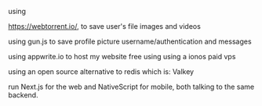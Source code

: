using 

https://webtorrent.io/, to save user's file images and videos 

using gun.js to save profile picture username/authentication and messages


using appwrite.io to host my website free using using a ionos paid vps

using an open source alternative to redis which is: Valkey


run Next.js for the web and NativeScript for mobile, both talking to the same backend.
